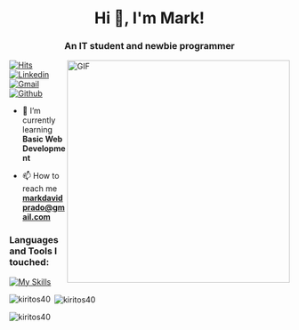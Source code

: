 <h1 align="center">Hi 👋, I'm Mark!</h1>
<h3 align="center">An IT student and newbie programmer</h3>
<img align="right" alt="GIF" width="400" src="https://media.tenor.com/ojD7kYfG7FsAAAAi/marin-marin-kitagawa.gif">

[![Hits](https://hits.seeyoufarm.com/api/count/incr/badge.svg?url=https%3A%2F%2Fgithub.com%2FkiritoS40%2FkiritoS40&count_bg=%2379C83D&title_bg=%23555555&icon=&icon_color=%23E7E7E7&title=Profile+Views&edge_flat=false)](https://hits.seeyoufarm.com)
[![Linkedin](https://img.shields.io/badge/-LinkedIn-blue?style=flat&logo=Linkedin&logoColor=white)](https://www.linkedin.com/in/mddp/)
[![Gmail](https://img.shields.io/badge/-Gmail-c14438?style=flat&logo=Gmail&logoColor=white)](mailto:markdavidprado@gmail.com)
[![Github](https://img.shields.io/github/followers/kiritoS40?label=Followers&style=social)](https://github.com/kiritoS40)

- 🌱 I’m currently learning **Basic Web Development**

- 📫 How to reach me **markdavidprado@gmail.com**

<h3 align="left">Languages and Tools I touched:</h3>

[![My Skills](https://skillicons.dev/icons?i=latex,java,html,css,js,nodejs,react,bootstrap,figma,flutter,dart,mysql,php,laravel&perline=5)](https://skillicons.dev)

<p><img align="left" src="https://github-readme-stats.vercel.app/api/top-langs?username=kiritos40&show_icons=true&locale=en&layout=compact&theme=transparent" alt="kiritos40" /></p>

<p>&nbsp;<img align="center" src="https://github-readme-stats.vercel.app/api?username=kiritos40&show_icons=true&locale=en&theme=transparent" alt="kiritos40" /></p>

<p><img align="center" src="https://github-readme-streak-stats.herokuapp.com/?user=kiritos40&theme=transparent" alt="kiritos40" /></p>


